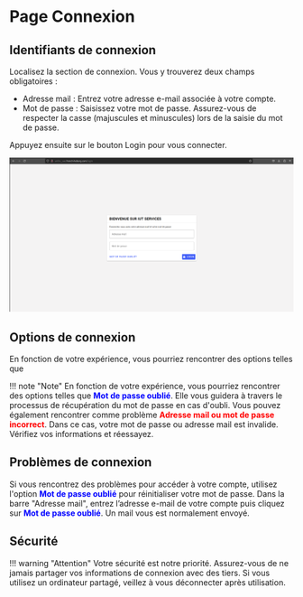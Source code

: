 # Page Connexion

## Identifiants de connexion

Localisez la section de connexion. Vous y trouverez deux champs obligatoires :

- Adresse mail : Entrez votre adresse e-mail associée à votre compte.
- Mot de passe : Saisissez votre mot de passe. Assurez-vous de respecter la casse (majuscules et minuscules) lors de la saisie du mot de passe.

Appuyez ensuite sur le bouton <span class="btn btn-primary btn-sm">Login</span> pour vous connecter.

![Alt text](img/page_login.png)

## Options de connexion

En fonction de votre expérience, vous pourriez rencontrer des options telles que 

!!! note "Note"
    En fonction de votre expérience, vous pourriez rencontrer des options telles que <span style="color:blue">**Mot de passe oublié**</span>. Elle vous guidera à travers le processus de récupération du mot de passe en cas d'oubli. Vous pouvez également rencontrer comme problème <span style="color:red">**Adresse mail ou mot de passe incorrect**</span>. Dans ce cas, votre mot de passe ou adresse mail est invalide. Vérifiez vos informations et réessayez.

## Problèmes de connexion

Si vous rencontrez des problèmes pour accéder à votre compte, utilisez l'option <span style="color:blue">**Mot de passe oublié**</span> pour réinitialiser votre mot de passe. Dans la barre "Adresse mail", entrez l’adresse e-mail de votre compte puis cliquez sur <span style="color:blue">**Mot de passe oublié**</span>. Un mail vous est normalement envoyé.

## Sécurité

!!! warning "Attention"
    Votre sécurité est notre priorité. Assurez-vous de ne jamais partager vos informations de connexion avec des tiers. Si vous utilisez un ordinateur partagé, veillez à vous déconnecter après utilisation.